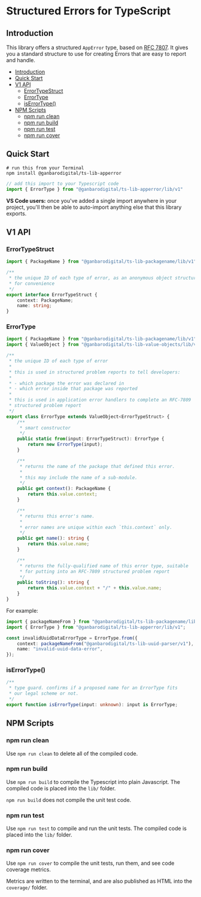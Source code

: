 # Structured Errors for TypeScript

## Introduction

This library offers a structured `AppError` type, based on [RFC 7807][RFC 7807]. It gives you a standard structure to use for creating Errors that are easy to report and handle.

- [Introduction](#introduction)
- [Quick Start](#quick-start)
- [V1 API](#v1-api)
  - [ErrorTypeStruct](#errortypestruct)
  - [ErrorType](#errortype)
  - [isErrorType()](#iserrortype)
- [NPM Scripts](#npm-scripts)
  - [npm run clean](#npm-run-clean)
  - [npm run build](#npm-run-build)
  - [npm run test](#npm-run-test)
  - [npm run cover](#npm-run-cover)

## Quick Start

```
# run this from your Terminal
npm install @ganbarodigital/ts-lib-apperror
```

```typescript
// add this import to your Typescript code
import { ErrorType } from "@ganbarodigital/ts-lib-apperror/lib/v1"
```

__VS Code users:__ once you've added a single import anywhere in your project, you'll then be able to auto-import anything else that this library exports.

## V1 API

### ErrorTypeStruct

```typescript
import { PackageName } from "@ganbarodigital/ts-lib-packagename/lib/v1";

/**
 * the unique ID of each type of error, as an anonymous object structure
 * for convenience
 */
export interface ErrorTypeStruct {
    context: PackageName;
    name: string;
}
```

### ErrorType

```typescript
import { PackageName } from "@ganbarodigital/ts-lib-packagename/lib/v1";
import { ValueObject } from "@ganbarodigital/ts-lib-value-objects/lib/v2";

/**
 * the unique ID of each type of error
 *
 * this is used in structured problem reports to tell developers:
 *
 * - which package the error was declared in
 * - which error inside that package was reported
 *
 * this is used in application error handlers to complete an RFC-7809
 * structured problem report
 */
export class ErrorType extends ValueObject<ErrorTypeStruct> {
    /**
     * smart constructor
     */
    public static from(input: ErrorTypeStruct): ErrorType {
        return new ErrorType(input);
    }

    /**
     * returns the name of the package that defined this error.
     *
     * this may include the name of a sub-module.
     */
    public get context(): PackageName {
        return this.value.context;
    }

    /**
     * returns this error's name.
     *
     * error names are unique within each `this.context` only.
     */
    public get name(): string {
        return this.value.name;
    }

    /**
     * returns the fully-qualified name of this error type, suitable
     * for putting into an RFC-7809 structured problem report
     */
    public toString(): string {
        return this.value.context + "/" + this.value.name;
    }
}
```

For example:

```typescript
import { packageNameFrom } from "@ganbarodigital/ts-lib-packagename/lib/v1";
import { ErrorType } from "@ganbarodigital/ts-lib-apperror/lib/v1";

const invalidUuidDataErrorType = ErrorType.from({
    context: packageNameFrom("@ganbarodigital/ts-lib-uuid-parser/v1"),
    name: "invalid-uuid-data-error",
});
```

### isErrorType()

```typescript
/**
 * type guard. confirms if a proposed name for an ErrorType fits
 * our legal scheme or not.
 */
export function isErrorType(input: unknown): input is ErrorType;
```

## NPM Scripts

### npm run clean

Use `npm run clean` to delete all of the compiled code.

### npm run build

Use `npm run build` to compile the Typescript into plain Javascript. The compiled code is placed into the `lib/` folder.

`npm run build` does not compile the unit test code.

### npm run test

Use `npm run test` to compile and run the unit tests. The compiled code is placed into the `lib/` folder.

### npm run cover

Use `npm run cover` to compile the unit tests, run them, and see code coverage metrics.

Metrics are written to the terminal, and are also published as HTML into the `coverage/` folder.

[RFC 7807]: https://tools.ietf.org/html/rfc7807